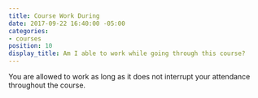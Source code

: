 ```yaml
---
title: Course Work During
date: 2017-09-22 16:40:00 -05:00
categories:
- courses
position: 10
display_title: Am I able to work while going through this course?
---
```


You are allowed to work as long as it does not interrupt your attendance throughout the course.
